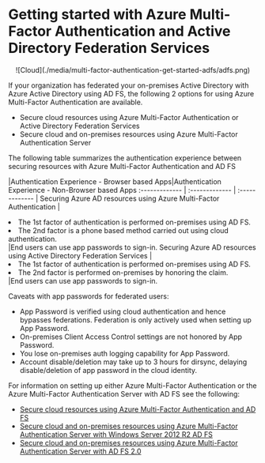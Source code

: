 <properties 
	pageTitle="Getting started with Azure Multi-Factor Authentication and Active Directory Federation Services" 
	description="This is the Azure Multi-Factor authentication page that describes how to get started with Azure MFA and AD FS." 
	services="multi-factor-authentication" 
	documentationCenter="" 
	authors="billmath" 
	manager="stevenpo" 
	editor="curtland"/>

<tags 
	ms.service="multi-factor-authentication" 
	ms.workload="identity" 
	ms.tgt_pltfrm="na" 
	ms.devlang="na" ms.topic="get-started-article" 
	ms.date="05/12/2016" 
	ms.author="billmath"/>

# Getting started with Azure Multi-Factor Authentication and Active Directory Federation Services



<center>![Cloud](./media/multi-factor-authentication-get-started-adfs/adfs.png)</center>

If your organization has federated your on-premises Active Directory with Azure Active Directory using AD FS, the following 2 options for using Azure Multi-Factor Authentication are available.

- Secure cloud resources using Azure Multi-Factor Authentication or Active Directory Federation Services 
- Secure cloud and on-premises resources using Azure Multi-Factor Authentication Server 

The following table summarizes the authentication experience between securing resources with Azure Multi-Factor Authentication and AD FS

|Authentication Experience - Browser based Apps|Authentication Experience - Non-Browser based Apps
:------------- | :------------- | :------------- |
Securing Azure AD resources using Azure Multi-Factor Authentication |<li>The 1st factor of authentication is performed on-premises using AD FS.</li> <li>The 2nd factor is a phone based method carried out using cloud authentication.</li>|End users can use app passwords to sign-in.
Securing Azure AD resources using Active Directory Federation Services |<li>The 1st factor of authentication is performed on-premises using AD FS.</li><li>The 2nd factor is performed on-premises by honoring the claim.</li>|End users can use app passwords to sign-in.

Caveats with app passwords for federated users: 

- App Password is verified using cloud authentication and hence bypasses federations. Federation is only actively used when setting up App Password.
- On-premises Client Access Control settings are not honored by App Password.
- You lose on-premises auth logging capability for App Password.
- Account disable/deletion may take up to 3 hours for dirsync, delaying disable/deletion of app password in the cloud identity.

For information on setting up either Azure Multi-Factor Authentication or the Azure Multi-Factor Authentication Server with AD FS see the following:

- [Secure cloud resources using Azure Multi-Factor Authentication and AD FS](multi-factor-authentication-get-started-adfs-cloud.md)
- [Secure cloud and on-premises resources using Azure Multi-Factor Authentication Server with Windows Server 2012 R2 AD FS](multi-factor-authentication-get-started-adfs-w2k12.md)
- [Secure cloud and on-premises resources using Azure Multi-Factor Authentication Server with AD FS 2.0](multi-factor-authentication-get-started-adfs-adfs2.md)







 